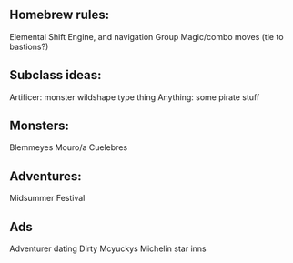## Homebrew rules:
Elemental Shift Engine, and navigation
Group Magic/combo moves (tie to bastions?)

## Subclass ideas:
Artificer: monster wildshape type thing
Anything: some pirate stuff

## Monsters:
Blemmeyes
Mouro/a
Cuelebres

## Adventures:
Midsummer Festival

## Ads
Adventurer dating
Dirty Mcyuckys
Michelin star inns